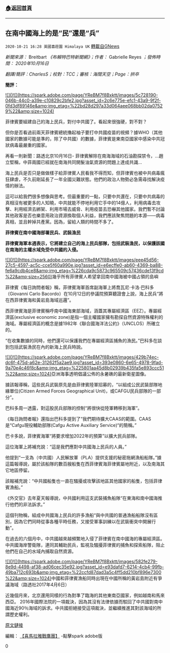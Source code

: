 ###  [:house:返回首頁](https://github.com/ourhimalayas/txt)
---

## 在南中國海上的是“民”還是“兵”
`2020-10-21 16:28 英國喜莊園 Himalaya UK` [轉載自GNews](https://gnews.org/zh-hant/438813/)

*新聞來源：* Breitbart *《*布賴特巴特新聞網*》；作者：* Gabrielle Reyes *；發佈時間： 2020年10月16日*

*翻譯/簡評：CharlesS；校對：TCC；審核：海闊天空；Page：拱卒*

**簡評：**

[!\[\]()!\[\](https://spark.adobe.com/page/YReBM7f8Bxktt/images/5c728190-046b-44c0-a39e-c10829c2bfe2.jpg?asset_id=2c6e775e-efc1-43a9-9f2f-0fd3df89146e&amp;img_etag=%22bd28d297a33d064aee068bb02da07529%22&amp;size=1024)](https://spark.adobe.com/page/YReBM7f8Bxktt/images/5c728190-046b-44c0-a39e-c10829c2bfe2.jpg?asset_id=2c6e775e-efc1-43a9-9f2f-0fd3df89146e&amp;img_etag=%22bd28d297a33d064aee068bb02da07529%22&amp;size=1024)

菲律賓要組建自己的海上民兵，對付中共國了。看起來很強硬，對不對？

但你是否看過前兩天菲律賓總統擼起袖子要打中共國疫苗的視頻？據WHO（其他國家的數據可能是準的，除了中共國）的數據，菲律賓是東南亞國家中感染中共冠狀病毒最嚴重的國家。

再看一則新聞：路透北京10月16日- 菲律賓解除在南海海域的石油勘探禁令，…趙立堅稱，中菲兩國已經就在南海共同開髮油氣資源的問題上達成共識…

海上民兵是否只是做做樣子給菲律賓人民看我不得而知，但菲律賓也被中共病毒瘋狂肆虐，不久前剛延長了一年全國災難狀態。他們的政治人物勢必急需尋找解決疫情的辦法。

這可以給我們很多想像與思考。但最重要的一點，只要中共還在，只要中共病毒的真相沒有被更多的人知曉，中共就能不停地利用它手中的14億人，利用病毒去攻擊、利用經濟去綁架、利用市場去威脅、利用疫苗去恐嚇其他國家。我們暫不討論其他政客是否也樂意用政治資源換取個人利益，我們應該聚焦問題的本源——病毒真相，並且幹掉共產黨。因為，留給人類的時間不多了。

**菲律賓在南中國海部署民兵、武裝漁民**

**菲律賓海軍本週表示，它將建立自己的海上民兵部隊，包括武裝漁民，以保護該國在南海的主權水域免受中共國的入侵。**

[!\[\]()!\[\](https://spark.adobe.com/page/YReBM7f8Bxktt/images/eee45d56-27c5-4597-ac5c-cce5f60a990e.jpg?asset_id=e6ecffe0-ab60-4369-ba88-fe6a9cdb4ce8&amp;img_etag=%226cda9c5873c965509c57436cde13f9cd%22&amp;size=2560)](https://spark.adobe.com/page/YReBM7f8Bxktt/images/eee45d56-27c5-4597-ac5c-cce5f60a990e.jpg?asset_id=e6ecffe0-ab60-4369-ba88-fe6a9cdb4ce8&amp;img_etag=%226cda9c5873c965509c57436cde13f9cd%22&amp;size=1024)幾乎所有菲律賓人希望拿回南中國海被中國占領的島嶼

菲律賓《每日詢問者報》稱，菲律賓海軍首席副海軍上將喬瓦尼·卡洛·巴科多（Giovanni Carlo Bacordo）在10月12日的參議院預算聽證會上說，海上民兵“將在西菲律賓海和黃岩島海域巡邏”。

西菲律賓海是菲律賓稱呼南中國海東部海域，涵蓋其專屬經濟區（EEZ）。專屬經濟區(exclusive economic zone)是指一個主權國家擁有勘探自然資源特殊權利的海域。專屬經濟區的概念是據1982年《聯合國海洋法公約》（UNCLOS）所確立的。

“在收集數據的同時，他們還可以保護我們在專屬經濟區捕魚的漁民。”巴科多在談到包括武裝漁民在內的新海上民兵時說。

[!\[\]()!\[\](https://spark.adobe.com/page/YReBM7f8Bxktt/images/429b74ec-dc6f-475d-a62e-31262f5a2ae9.jpg?asset_id=393e0860-6e65-4978-9fad-9a70e4c46f8c&amp;img_etag=%225801aa45d8b02939b435fa5e893ccc51%22&amp;size=1024)](https://spark.adobe.com/page/YReBM7f8Bxktt/images/429b74ec-dc6f-475d-a62e-31262f5a2ae9.jpg?asset_id=393e0860-6e65-4978-9fad-9a70e4c46f8c&amp;img_etag=%225801aa45d8b02939b435fa5e893ccc51%22&amp;size=1024)亞洲海事透明倡議公佈的永暑礁的最新衛星圖像。

據該報導稱，這些民兵武裝原先是由菲律賓陸軍招募的，“以組成公民武裝部隊地緣單位(Citizen Armed Forces Geographical Unit)，或CAFGU民兵部隊的一部分”。

巴科多周一透露，對這股民兵部隊的控制“將很快從陸軍轉移到海軍”。

《每日詢問者報》還指出巴科多提到了“我們期待擴大CAAS的範圍。CAAS是“Cafgu現役輔助部隊(Cafgu Active Auxiliary Service)“的簡稱。”

巴卡多說，菲律賓海軍“將要求增加2022年的預算”以擴大民兵部隊。

這位海軍上將補充說：“這是我們應對中共國海上民兵的人員。”

他提到“一支為（中共國）人民解放軍（PLA）提供支援的秘密拖網漁船船隊。”據這篇報導說，屬於該船隊的數百艘船隻在西菲律賓海菲律賓屬地附近，以及南海其它地區停留。

該報補充說：“中共國船隻也一直在騷擾或攻擊該地區其他國家的船隻，包括菲律賓漁船。”

《外交官》去年夏天報導說，中共國利用這支武裝捕魚船隊“在東海和南中國海推行他們的非法訴求。”

這個刊物稱，組成中共國海上民兵的許多漁船“與中共國的普通漁船船隊沒有區別，因為它們同時從事各種平時任務，又接受軍事訓練以在武裝衝突中開展行動”。

在過去的六個月中，中共國越來越頻繁地入侵了菲律賓在南中國海的專屬經濟區。中共國海岸警衛隊，連同其輔助民兵，監視及騷擾菲律賓的捕魚和探索船隊，阻止他們在自己的水域內捕取自然資源。

[!\[\]()!\[\](https://spark.adobe.com/page/YReBM7f8Bxktt/images/582fe279-8e9d-4498-af38-ad06cec35e92.jpg?asset_id=e93dafd7-6214-4cb4-99fb-49ba712c693b&amp;img_etag=%22ccfd87dad3a5c4ff5dd210bf896e7300%22&amp;size=1024)](https://spark.adobe.com/page/YReBM7f8Bxktt/images/582fe279-8e9d-4498-af38-ad06cec35e92.jpg?asset_id=e93dafd7-6214-4cb4-99fb-49ba712c693b&amp;img_etag=%22ccfd87dad3a5c4ff5dd210bf896e7300%22&amp;size=1024)中國和菲律賓漁船同時出現在中國所稱的黃岩島附近有爭議海域（路透社2017年4月6日）

近幾個月來，北京還用同樣的行為對準了臨海的其他東南亞國家，例如越南和馬來西亞。 2016年國際法院的一項裁決，因為其沒有法律依據而駁回了中共國對南中國海近90％海域的訴求。中共國拒絕接受這項裁決，並繼續推進其對該海域的所謂歷史權利。

[原文鏈接](https://www.breitbart.com/asia/2020/10/16/philippines-deploy-militias-arm-fishermen-south-china-sea/)

編輯： [【喜馬拉雅戰鷹團】](https://spark.adobe.com/page/YReBM7f8Bxktt/) -點擊spark adobe版

0
